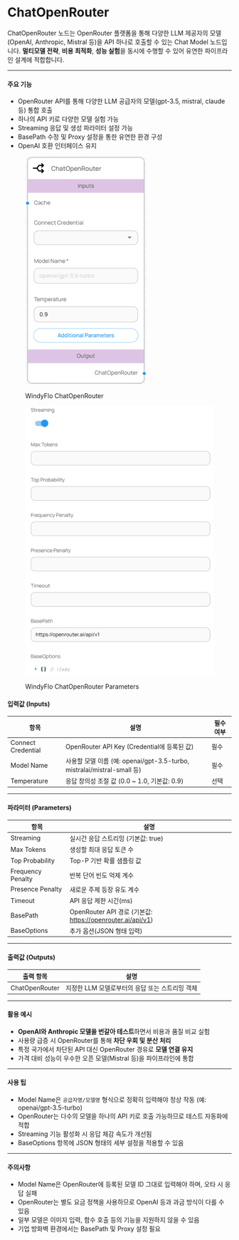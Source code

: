 # ChatOpenRouter

ChatOpenRouter 노드는 OpenRouter 플랫폼을 통해 다양한 LLM 제공자의 모델(OpenAI, Anthropic, Mistral 등)을 API 하나로 호출할 수 있는 Chat Model 노드입니다. **멀티모델 전략**, **비용 최적화**, **성능 실험**을 동시에 수행할 수 있어 유연한 파이프라인 설계에 적합합니다.

***

#### 주요 기능

* OpenRouter API를 통해 다양한 LLM 공급자의 모델(gpt-3.5, mistral, claude 등) 통합 호출
* 하나의 API 키로 다양한 모델 실험 가능
* Streaming 응답 및 생성 파라미터 설정 가능
* BasePath 수정 및 Proxy 설정을 통한 유연한 환경 구성
* OpenAI 호환 인터페이스 유지

<figure><img src="../../../.gitbook/assets/스크린샷 2025-05-12 131012.png" alt=""><figcaption><p>WindyFlo ChatOpenRouter</p></figcaption></figure>

<figure><img src="../../../.gitbook/assets/스크린샷 2025-05-12 131022 (1).png" alt=""><figcaption><p>WindyFlo ChatOpenRouter Parameters</p></figcaption></figure>

#### 입력값 (Inputs)

| 항목                 | 설명                                                             | 필수 여부 |
| ------------------ | -------------------------------------------------------------- | ----- |
| Connect Credential | OpenRouter API Key (Credential에 등록된 값)                         | 필수    |
| Model Name         | 사용할 모델 이름 (예: openai/gpt-3.5-turbo, mistralai/mistral-small 등) | 필수    |
| Temperature        | 응답 창의성 조절 값 (0.0 \~ 1.0, 기본값: 0.9)                             | 선택    |

***

#### 파라미터 (Parameters)

| 항목                | 설명                                                    |
| ----------------- | ----------------------------------------------------- |
| Streaming         | 실시간 응답 스트리밍 (기본값: true)                               |
| Max Tokens        | 생성할 최대 응답 토큰 수                                        |
| Top Probability   | Top-P 기반 확률 샘플링 값                                     |
| Frequency Penalty | 반복 단어 빈도 억제 계수                                        |
| Presence Penalty  | 새로운 주제 등장 유도 계수                                       |
| Timeout           | API 응답 제한 시간(ms)                                      |
| BasePath          | OpenRouter API 경로 (기본값: https://openrouter.ai/api/v1) |
| BaseOptions       | 추가 옵션(JSON 형태 입력)                                     |

***

#### 출력값 (Outputs)

| 출력 항목          | 설명                           |
| -------------- | ---------------------------- |
| ChatOpenRouter | 지정한 LLM 모델로부터의 응답 또는 스트리밍 객체 |

***

#### 활용 예시

* **OpenAI와 Anthropic 모델을 번갈아 테스트**하면서 비용과 품질 비교 실험
* 사용량 급증 시 OpenRouter를 통해 **차단 우회 및 분산 처리**
* 특정 국가에서 차단된 API 대신 OpenRouter 경유로 **모델 연결 유지**
* 가격 대비 성능이 우수한 오픈 모델(Mistral 등)을 파이프라인에 통합

***

#### 사용 팁

* Model Name은 `공급자명/모델명` 형식으로 정확히 입력해야 정상 작동 (예: openai/gpt-3.5-turbo)
* OpenRouter는 다수의 모델을 하나의 API 키로 호출 가능하므로 테스트 자동화에 적합
* Streaming 기능 활성화 시 응답 체감 속도가 개선됨
* BaseOptions 항목에 JSON 형태의 세부 설정을 적용할 수 있음

***

#### 주의사항

* Model Name은 OpenRouter에 등록된 모델 ID 그대로 입력해야 하며, 오타 시 응답 실패
* OpenRouter는 별도 요금 정책을 사용하므로 OpenAI 등과 과금 방식이 다를 수 있음
* 일부 모델은 이미지 입력, 함수 호출 등의 기능을 지원하지 않을 수 있음
* 기업 방화벽 환경에서는 BasePath 및 Proxy 설정 필요
